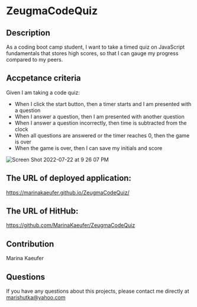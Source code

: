 # ZeugmaCodeQuiz
## Description

As a coding boot camp student, I want to take a timed quiz on JavaScript fundamentals that stores high scores, so that I can gauge my progress compared to my peers. 

## Accpetance criteria
Given I am taking a code quiz: 
* When I click the start button, then a timer starts and I am presented with a question
* When I answer a question, then I am presented with another question
* When I answer a question incorrectly, then time is subtracted from the clock
* When all questions are answered or the timer reaches 0, then the game is over
* When the game is over, then I can save my initials and score

![Screen Shot 2022-07-22 at 9 26 07 PM](https://user-images.githubusercontent.com/100238144/180585254-cf6870fe-a375-4f2c-9fe3-07e54c5de3f4.png)

## The URL of deployed application: 

https://marinakaeufer.github.io/ZeugmaCodeQuiz/

## The URL of HitHub: 
https://github.com/MarinaKaeufer/ZeugmaCodeQuiz

## Contribution

Marina Kaeufer

## Questions 

If you have any questions about this projects, please contact me directly at marishutka@yahoo.com
